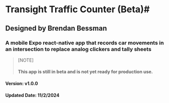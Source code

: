 # Transight Traffic Counter (Beta)#
## Designed by Brendan Bessman
### A mobile Expo react-native app that records car movements in an intersection to replace analog clickers and tally sheets
> [NOTE] 
>#### This app is still in beta and is not yet ready for production use.

#### Version: v1.0.0
#### Updated Date: 11/2/2024
